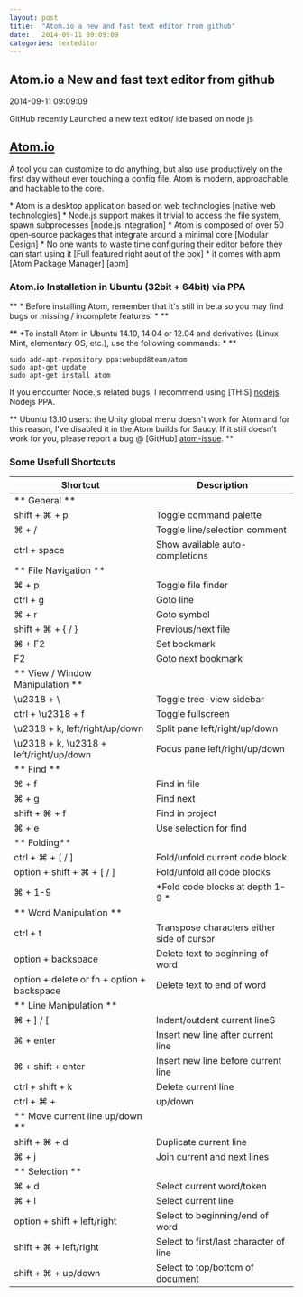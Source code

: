 ```yaml
---
layout: post
title:  "Atom.io a new and fast text editor from github"
date:   2014-09-11 09:09:09
categories: texteditor
---
```

<div class="hero" style="background-image: url(../blog/images/window.jpeg);"></div>
<section class="container content">
   <div class="title">
        <h1>Atom.io a New and fast text editor from github</h1>
        <div class="when">2014-09-11 09:09:09</div>
    </div>
<p>
GitHub recently Launched a new text editor/ ide based on node js
<a href="https://atom.io/"><h2>Atom.io</h2></a>
A tool you can customize to do anything, but also use productively on the first
day without ever touching a config file. Atom is modern, approachable,
and hackable to the core.
<br/>
</p>
* Atom is a desktop application based on web technologies [native web technologies]
* Node.js support makes it trivial to access the file system, spawn subprocesses
[node.js integration]
* Atom is composed of over 50 open-source packages that integrate around a minimal core
[Modular Design]
* No one wants to waste time configuring their editor before they can start using it
[Full featured right aout of the box]
* it comes with apm [Atom Package Manager] [apm]

### Atom.io Installation in Ubuntu (32bit + 64bit) via PPA
** * Before installing Atom, remember that it's still in beta so you may find
bugs or missing / incomplete features! * **

** *To install Atom in Ubuntu 14.10, 14.04 or 12.04 and derivatives
(Linux Mint, elementary OS, etc.), use the following commands: * **

    sudo add-apt-repository ppa:webupd8team/atom
    sudo apt-get update
    sudo apt-get install atom

If you encounter Node.js related bugs, I recommend using [THIS] [nodejs] Nodejs PPA.

** Ubuntu 13.10 users: the Unity global menu doesn't work for Atom and for this
reason, I've disabled it in the Atom builds for Saucy. If it still doesn't work
for you, please report a bug @ [GitHub] [atom-issue]. **

### Some Usefull Shortcuts
  Shortcut | Description
  ------------ | -------------
** General ** |
  shift + &#8984; + p | Toggle command palette
  &#8984; + / | Toggle line/selection comment
  ctrl + space | Show available auto-completions
** File Navigation ** |
  &#8984; + p | Toggle file finder
  ctrl + g | Goto line
  &#8984; + r | Goto symbol
  shift + &#8984; + { / } | Previous/next file
  &#8984; + F2 | Set bookmark
  F2 | Goto next bookmark
** View / Window Manipulation ** |
  \u2318 + \ | Toggle tree-view sidebar
  ctrl + \u2318 + f | Toggle fullscreen
  \u2318 + k, left/right/up/down | Split pane left/right/up/down
  \u2318 + k, \u2318 + left/right/up/down | Focus pane left/right/up/down
** Find ** |
  &#8984; + f | Find in file
  &#8984; + g | Find next
  shift + &#8984; + f | Find in project
  &#8984; + e | Use selection for find
** Folding** |
  ctrl + &#8984; + [ / ] | Fold/unfold current code block
  option + shift + &#8984; + [ / ] | Fold/unfold all code blocks
  &#8984; + 1-9 | *Fold code blocks at depth 1-9 *
** Word Manipulation ** |
  ctrl + t| Transpose characters either side of cursor
  option + backspace | Delete text to beginning of word
  option + delete or fn + option + backspace| Delete text to end of word
** Line Manipulation ** |
  &#8984; + ] / [ | Indent/outdent current lineS
  &#8984; + enter | Insert new line after current line
  &#8984; + shift + enter | Insert new line before current line
  ctrl + shift + k | Delete current line
  ctrl + &#8984; +|  up/down
** Move current line up/down ** |
  shift + &#8984; + d| Duplicate current line
  &#8984; + j | Join current and next lines
** Selection **  |
  &#8984; + d | Select current word/token
  &#8984; + l | Select current line
  option + shift + left/right | Select to beginning/end of word
  shift + &#8984; + left/right | Select to first/last character of line
  shift + &#8984; + up/down | Select to top/bottom of document



[apm]: https://atom.io/packages/
[nodejs]: https://launchpad.net/~chris-lea/+archive/node.js/
[atom-issue]: https://github.com/atom/atom/issues
